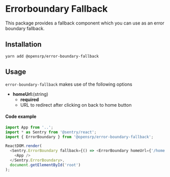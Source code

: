 # Errorboundary Fallback

This package provides a fallback component which you can use as an error boundary fallback.

## Installation

```node
yarn add @opensrp/error-boundary-fallback
```

## Usage

`error-boundary-fallback` makes use of the following options

- **homeUrl:**(string)
  - **required**
  - URL to redirect after clicking on back to home button

#### Code example

```javascript
import App from '..';
import * as Sentry from '@sentry/react';
import { ErrorBoundary } from '@opensrp/error-boundary-fallback';

ReactDOM.render(
  <Sentry.ErrorBoundary fallback={() => <ErrorBoundary homeUrl={'/home'} />}>
    <App />
  </Sentry.ErrorBoundary>,
  document.getElementById('root')
);
```
